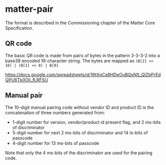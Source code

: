# matter-pair

The format is described in the Commissioning chapter of the Matter Core Specification. 

## QR code

The basic QR code is made from pairs of bytes in the pattern 3-3-3-2 into a base38 encoded 19-character string. The bytes are mapped as `(B[2] << 16) | (B[1] << 8) | B[0]` 

https://docs.google.com/spreadsheets/d/19tXqCa9HDeOuBQsNS_QlZbPrEdQPU6Tk0Olj_fLRFSU

## Manual pair

The 10-digit manual pairing code without vendor ID and product ID is the concatenation of three numbers generated from:

 - 1-digit number for version, vendor/product id present flag, and 2 ms-bits of discriminator
 - 5-digit number for next 2 ms-bits of discriminator and 14 ls-bits of passcode
 - 4-digit number for 13 ms-bits of passcode

Note that only the 4 ms-bits of the discriminator are used for the pairing code.